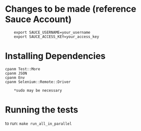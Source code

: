 # Changes to be made (reference Sauce Account)

```
	export SAUCE_USERNAME=your_username
	export SAUCE_ACCESS_KEY=your_access_key
```

# Installing Dependencies
```
cpanm Test::More
cpanm JSON
cpanm Env
cpanm Selenium::Remote::Driver

	*sudo may be necessary
```

# Running the tests
to run: `make run_all_in_parallel`
